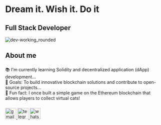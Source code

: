 <h1 align="left">Dream it. Wish it. Do it</h1>

<h2 align="left">Full Stack Developer</h2>

![dev-working_rounded](https://github.com/user-attachments/assets/9dbbba24-f177-439d-97a3-e8c16cc4a5b0)

###

<h2 align="left">About me</h2>

###

<p align="left">📚 I'm currently learning Solidity and decentralized application (dApp) development...<br>🎯 Goals: To build innovative blockchain solutions and contribute to open-source projects...<br>🎲 Fun fact: I once built a simple game on the Ethereum blockchain that allows players to collect virtual cats!</p>

###

<div align="left">
  <a href="mailto:ruizsalvador951011@gmail.com" target="_blank">
    <img src="https://img.shields.io/static/v1?message=Gmail&logo=gmail&label=&color=D14836&logoColor=white&labelColor=&style=for-the-badge" height="35" alt="gmail logo"  />
  </a>
  <a href="https://t.me/luckybutter1011" target="_blank">
    <img src="https://img.shields.io/static/v1?message=Telegram&logo=telegram&label=&color=2CA5E0&logoColor=white&labelColor=&style=for-the-badge" height="35" alt="telegram logo"  />
  </a>
  <a href="https://wa.me/155755238602" target="_blank">
    <img src="https://img.shields.io/static/v1?message=Whatsapp&logo=whatsapp&label=&color=25D366&logoColor=white&labelColor=&style=for-the-badge" height="35" alt="whatsapp logo"  />
  </a>
</div>

###
